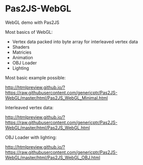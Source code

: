 # Pas2JS-WebGL
WebGL demo with Pas2JS

Most basics of WebGL:

- Vertex data packed into byte array for interleaved vertex data
- Shaders
- Matricies
- Animation
- OBJ Loader
- Lighting

Most basic example possible:

http://htmlpreview.github.io/?https://raw.githubusercontent.com/genericptr/Pas2JS-WebGL/master/html/Pas2JS_WebGL_Minimal.html

Interleaved vertex data:

http://htmlpreview.github.io/?https://raw.githubusercontent.com/genericptr/Pas2JS-WebGL/master/html/Pas2JS_WebGL.html

OBJ Loader with lighting:

http://htmlpreview.github.io/?https://raw.githubusercontent.com/genericptr/Pas2JS-WebGL/master/html/Pas2JS_WebGL_OBJ.html
